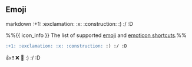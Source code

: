 ## Emoji

<div id="main-example">
<include src="codeAndOutput.md" boilerplate >
<variable name="highlightStyle">markdown</variable>
<variable name="code">
:+1: :exclamation: :x: :construction: :) :/ :D
</variable>
</include>
</div>

<div class="indented">

%%{{ icon_info }} The list of supported [emoji](https://github.com/ikatyang/emoji-cheat-sheet/blob/master/README.md) and [emoticon shortcuts](https://github.com/markdown-it/markdown-it-emoji/blob/master/lib/data/shortcuts.mjs).%%
</div>

<div id="short" class="d-none">

```markdown
:+1: :exclamation: :x: :construction: :) :/ :D
```
</div>

<div id="examples" class="d-none">

:+1: :exclamation: :x: :construction: :) :/ :D
</div>
